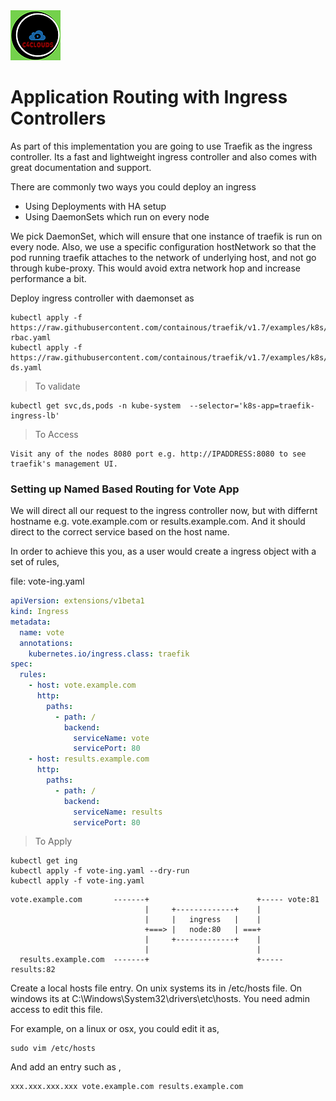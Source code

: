 <img src="../images/c4logo.png">

# Application Routing with Ingress Controllers
As part of this implementation you are going to use Traefik as the ingress controller. Its a fast and lightweight ingress controller and also comes with great documentation and support.

There are commonly two ways you could deploy an ingress
 * Using Deployments with HA setup
 * Using DaemonSets which run on every node
 
We pick DaemonSet, which will ensure that one instance of traefik is run on every node. Also, we use a specific configuration hostNetwork so that the pod running traefik attaches to the network of underlying host, and not go through kube-proxy. This would avoid extra network hop and increase performance a bit.

Deploy ingress controller with daemonset as

```shell
kubectl apply -f https://raw.githubusercontent.com/containous/traefik/v1.7/examples/k8s/traefik-rbac.yaml
kubectl apply -f https://raw.githubusercontent.com/containous/traefik/v1.7/examples/k8s/traefik-ds.yaml

```

> To validate
```
kubectl get svc,ds,pods -n kube-system  --selector='k8s-app=traefik-ingress-lb'
```
> To Access 

```
Visit any of the nodes 8080 port e.g. http://IPADDRESS:8080 to see traefik's management UI.
```

### Setting up Named Based Routing for Vote App
We will direct all our request to the ingress controller now, but with differnt hostname e.g. vote.example.com or results.example.com. And it should direct to the correct service based on the host name.

In order to achieve this you, as a user would create a ingress object with a set of rules,

file: vote-ing.yaml

```yaml
apiVersion: extensions/v1beta1
kind: Ingress
metadata:
  name: vote
  annotations:
    kubernetes.io/ingress.class: traefik
spec:
  rules:
    - host: vote.example.com
      http:
        paths:
          - path: /
            backend:
              serviceName: vote
              servicePort: 80
    - host: results.example.com
      http:
        paths:
          - path: /
            backend:
              serviceName: results
              servicePort: 80
```

> To Apply
```
kubectl get ing
kubectl apply -f vote-ing.yaml --dry-run
kubectl apply -f vote-ing.yaml
```

```
vote.example.com       -------+                        +----- vote:81
                              |     +-------------+    |
                              |     |   ingress   |    |
                              +===> |   node:80   | ===+
                              |     +-------------+    |
                              |                        |
  results.example.com  -------+                        +----- results:82
```

Create a local hosts file entry. On unix systems its in /etc/hosts file. On windows its at C:\Windows\System32\drivers\etc\hosts. You need admin access to edit this file.

For example, on a linux or osx, you could edit it as,

```
sudo vim /etc/hosts
```

And add an entry such as ,
```
xxx.xxx.xxx.xxx vote.example.com results.example.com
```
